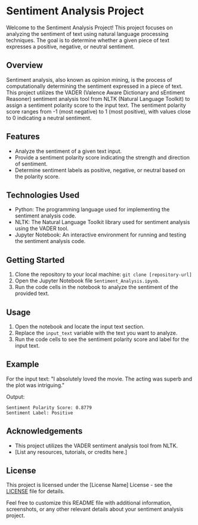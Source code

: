 # Sentiment Analysis Project

Welcome to the Sentiment Analysis Project! This project focuses on analyzing the sentiment of text using natural language processing techniques. The goal is to determine whether a given piece of text expresses a positive, negative, or neutral sentiment.

## Overview

Sentiment analysis, also known as opinion mining, is the process of computationally determining the sentiment expressed in a piece of text. This project utilizes the VADER (Valence Aware Dictionary and sEntiment Reasoner) sentiment analysis tool from NLTK (Natural Language Toolkit) to assign a sentiment polarity score to the input text. The sentiment polarity score ranges from -1 (most negative) to 1 (most positive), with values close to 0 indicating a neutral sentiment.

## Features

- Analyze the sentiment of a given text input.
- Provide a sentiment polarity score indicating the strength and direction of sentiment.
- Determine sentiment labels as positive, negative, or neutral based on the polarity score.

## Technologies Used

- Python: The programming language used for implementing the sentiment analysis code.
- NLTK: The Natural Language Toolkit library used for sentiment analysis using the VADER tool.
- Jupyter Notebook: An interactive environment for running and testing the sentiment analysis code.

## Getting Started

1. Clone the repository to your local machine: `git clone [repository-url]`
2. Open the Jupyter Notebook file `Sentiment_Analysis.ipynb`.
3. Run the code cells in the notebook to analyze the sentiment of the provided text.

## Usage

1. Open the notebook and locate the input text section.
2. Replace the `input_text` variable with the text you want to analyze.
3. Run the code cells to see the sentiment polarity score and label for the input text.

## Example

For the input text: "I absolutely loved the movie. The acting was superb and the plot was intriguing."

Output:
```
Sentiment Polarity Score: 0.8779
Sentiment Label: Positive
```

## Acknowledgements

- This project utilizes the VADER sentiment analysis tool from NLTK.
- [List any resources, tutorials, or credits here.]

## License

This project is licensed under the [License Name] License - see the [LICENSE](LICENSE) file for details.

Feel free to customize this README file with additional information, screenshots, or any other relevant details about your sentiment analysis project.
